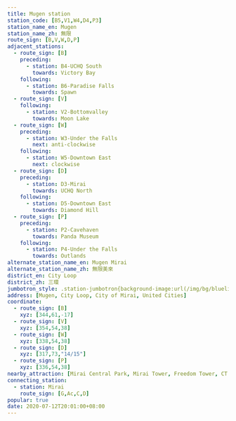 ```yaml
---
title: Mugen station
station_code: [B5,V1,W4,D4,P3]
station_name_en: Mugen
station_name_zh: 無限
route_sign: [B,V,W,D,P]
adjacent_stations:
  - route_sign: [B]
    preceding:
      - station: B4-UCHQ South
        towards: Victory Bay
    following:
      - station: B6-Paradise Falls
        towards: Spawn
  - route_sign: [V]
    following:
      - station: V2-Bottomvalley
        towards: Moon Lake
  - route_sign: [W]
    preceding:
      - station: W3-Under the Falls
        next: anti-clockwise
    following:
      - station: W5-Downtown East
        next: clockwise
  - route_sign: [D]
    preceding:
      - station: D3-Mirai
        towards: UCHQ North
    following:
      - station: D5-Downtown East
        towards: Diamond Hill
  - route_sign: [P]
    preceding:
      - station: P2-Cavehaven
        towards: Panda Museum
    following:
      - station: P4-Under the Falls
        towards: Outlands
alternate_station_name_en: Mugen Mirai
alternate_station_name_zh: 無限美來
district_en: City Loop
district_zh: 三環
jumbotron_style: .station-jumbotron{background-image:url(/img/bg/blueline.png),url(/img/bg/victoryline.png),url(/img/bg/waterfallline.png),url(/img/bg/diamondline.png),url(/img/bg/pandaexpress.png);background-repeat:no-repeat;background-size:100% 10px,50% 10px,100% 10px,100% 10px;background-position:0 70px,right 100px,0 130px,0 160px,0 190px}
address: [Mugen, City Loop, City of Mirai, United Cities]
coordinate:
  - route_sign: [B]
    xyz: [344,61,-17]
  - route_sign: [V]
    xyz: [354,54,38]
  - route_sign: [W]
    xyz: [338,54,38]
  - route_sign: [D]
    xyz: [317,73,"14/15"]
  - route_sign: [P]
    xyz: [336,54,38]
nearby_attraction: [Mirai Central Park, Mirai Tower, Freedom Tower, CT Centre, Three Storey Pagoda, Paradise Tower, Central Clock Tower]
connecting_station:
  - station: Mirai
    route_sign: [G,Ac,C,D]
popular: true
date: 2020-07-12T20:01:00+08:00
---
```


